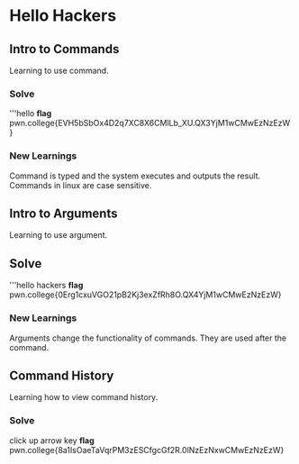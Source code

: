 # Hello Hackers

## Intro to Commands
Learning to use command.

### Solve
'''hello
**flag** pwn.college{EVH5bSbOx4D2q7XC8X6CMlLb_XU.QX3YjM1wCMwEzNzEzW}

### New Learnings
Command is typed and the system executes and outputs the result. 
Commands in linux are case sensitive.

## Intro to Arguments
Learning to use argument.

## Solve
'''hello hackers
**flag** pwn.college{0Erg1cxuVGO21pB2Kj3exZfRh8O.QX4YjM1wCMwEzNzEzW}

### New Learnings
Arguments change the functionality of commands. They are used after the command.

## Command History
Learning how to view command history.

### Solve
click up arrow key
**flag** pwn.college{8a1IsOaeTaVqrPM3zESCfgcGf2R.0lNzEzNxwCMwEzNzEzW} 

